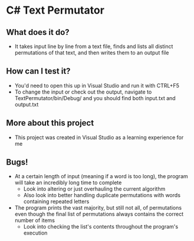 # C# Text Permutator
## What does it do?
- It takes input line by line from a text file, finds and lists all distinct permutations of that text, and then writes them to an output file
## How can I test it?
- You'd need to open this up in Visual Studio and run it with CTRL+F5
- To change the input or check out the output, navigate to TextPermutator/bin/Debug/ and you should find both input.txt and output.txt
## More about this project
- This project was created in Visual Studio as a learning experience for me
## Bugs!
- At a certain length of input (meaning if a word is too long), the program will take an incredibly long time to complete
    - Look into altering or just overhauling the current algorithm
    - Also look into better handling duplicate permutations with words containing repeated letters
- The program prints the vast majority, but still not all, of permutations even though the final list of permutations always contains the correct number of items
    - Look into checking the list's contents throughout the program's execution